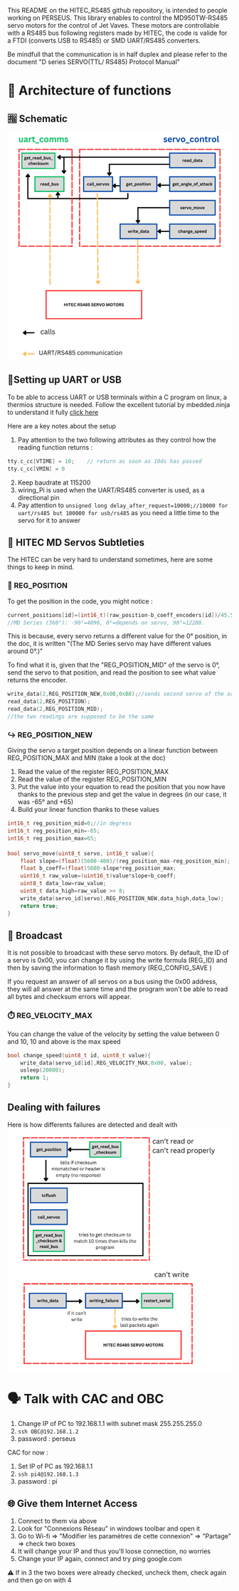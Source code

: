 This README on the HITEC_RS485 github repository, is intended to people working on PERSEUS. This library enables to control the MD950TW-RS485 servo motors for the control of Jet Vaves.  These motors are controllable with a RS485 bus following registers made by HITEC, the code is valide for a FTDI (converts USB to RS485) or SMD UART/RS485 converters.

Be mindfull that the communication is in half duplex and please refer to the document "D series SERVO(TTL/ RS485) Protocol Manual"

# 🏢 Architecture of functions 
## 🈯 Schematic
![](code_architecture.png)

## 🔌Setting up UART or USB
To be able to access UART or USB terminals within a C program on linux, a thermios structure is needed. Follow the excellent tutorial by mbedded.ninja to understand it fully
[click here](https://blog.mbedded.ninja/programming/operating-systems/linux/linux-serial-ports-using-c-cpp/#saving-termios)

Here are a key notes about the setup 
1. Pay attention to the two following attributes as they control how the reading function returns :
```c
tty.c_cc[VTIME] = 10;    // return as soon as 10ds has passed
tty.c_cc[VMIN] = 0
```
2. Keep baudrate at 115200
3. wiring_Pi is used when the UART/RS485 converter is used, as a directional pin
4. Pay attention to `unsigned long delay_after_request=10000;//10000 for uart/rs485 but 100000 for usb/rs485` as you need a little time to the servo for it to answer

## 🤯 HITEC MD Servos Subtleties

The HITEC can be very hard to understand sometimes, here are some things to keep in mind.
### 🧭 REG_POSITION
To get the position in the code, you might notice :
```c
current_positions[id]=(int16_t)(raw_position-b_coeff_encoders[id])/45.51;
//MD Series (360°): -90°=4096, 0°=depends on servo, 90°=12288.
```
This is because, every servo returns a different value for the 0° position, in the doc, it is written "(The MD Series servo may have different values around 0°.)"

To find what it is, given that the "REG_POSITION_MID" of the servo is 0°, send the servo to that position, and read the position to see what value returns the encoder.
```c
write_data(2,REG_POSITION_NEW,0x0B,0xB8);//sends second servo of the array to its MID position
read_data(2,REG_POSITION);
read_data(2,REG_POSITION_MID);
//the two readings are supposed to be the same
```

### ↪️ REG_POSITION_NEW
Giving the servo a target position depends on a linear function between REG_POSITION_MAX and MIN (take a look at the doc)

1. Read the value of the register REG_POSITION_MAX
2. Read the value of the register REG_POSITION_MIN
3. Put the value into your equation to read the position that you now have thanks to the previous step and get the value in degrees (in our case, it was -65° and +65)
4. Build your linear function thanks to these values
```c
int16_t reg_position_mid=0;//in degress
int16_t reg_position_min=-65;
int16_t reg_position_max=65;

bool servo_move(uint8_t servo, int16_t value){
	float slope=(float)(5600-400)/(reg_position_max-reg_position_min);
	float b_coeff=(float)5600-slope*reg_position_max;
	uint16_t raw_value=(uint16_t)value*slope+b_coeff;
	uint8_t data_low=raw_value;
	uint8_t data_high=raw_value >> 8;
	write_data(servo_id[servo],REG_POSITION_NEW,data_high,data_low);
	return true;	
}
```

## 📡 Broadcast
It is not possible to broadcast with these servo motors. By default, the ID of a servo is 0x00, you can change it by using the write formula (REG_ID) and then by saving the information to flash memory (REG_CONFIG_SAVE )

If you request an answer of all servos on a bus using the 0x00 address, they will all answer at the same time and the program won't be able to read all bytes and checksum errors will appear.

### ⏱️ REG_VELOCITY_MAX
You can change the value of the velocity by setting the value between 0 and 10, 10 and above is the max speed
```c
bool change_speed(uint8_t id, uint8_t value){
	write_data(servo_id[id],REG_VELOCITY_MAX,0x00, value);
	usleep(20000);
	return 1;
}
```

## Dealing with failures
Here is how differents failures are detected and dealt with
![](failure_modes.png)


# 🗣️ Talk with CAC and OBC

1. Change IP of PC to 192.168.1.1 with subnet mask 255.255.255.0
2. `ssh OBC@192.168.1.2`
3.  password : perseus

CAC for now :
1. Set IP of PC as 192.168.1.1
2. `ssh pi4@192.168.1.3`
3. password : pi

## 🌐 Give them Internet Access
1. Connect to them via above
2. Look for "Connexions Réseau" in windows toolbar and open it
3. Go to Wi-fi => "Modifier les paramètres de cette connexion" => "Partage" => check two boxes
4. It will change your IP and thus you'll loose connection, no worries
5. Change your IP again, connect and try ping google.com

⚠️ If in 3 the two boxes were already checked, uncheck them, check again and then go on with 4